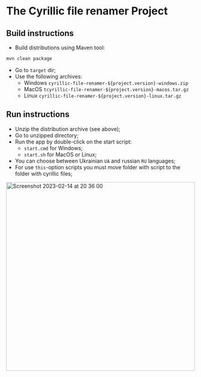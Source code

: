 # The Cyrillic file renamer Project

## Build instructions

- Build distributions using Maven tool:

```bash
mvn clean package
```
- Go to `target` dir;
- Use the following archives:
    - Windows `cyrillic-file-renamer-${project.version}-windows.zip`
    - MacOS `tcyrillic-file-renamer-${project.version}-macos.tar.gz`
    - Linux `cyrillic-file-renamer-${project.version}-linux.tar.gz`
    
## Run instructions

- Unzip the distribution archive (see above);
- Go to unzipped directory;
- Run the app by double-click on the start script:
    - `start.cmd` for Windows;
    - `start.sh` for MacOS or Linux;
- You can choose between Ukrainian `UA` and russian `RU` languages;
- For use `this`-option scripts you must move folder with script to the folder with cyrillic files;
<img width="503" alt="Screenshot 2023-02-14 at 20 36 00" src="https://user-images.githubusercontent.com/59470968/218839289-221f9bbe-99c6-4904-904a-f2b209275942.png">
